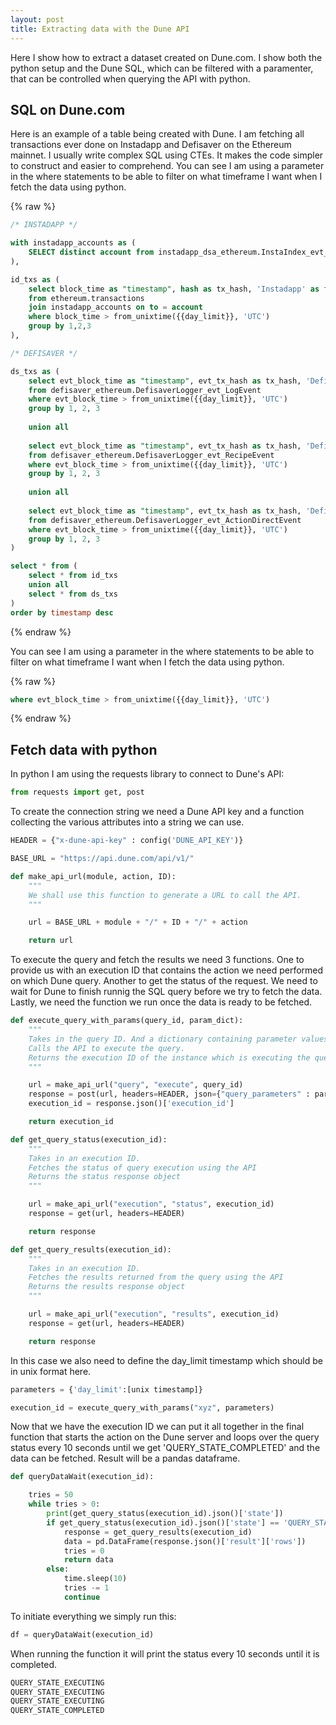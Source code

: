 ```yaml
---
layout: post
title: Extracting data with the Dune API
---
```


Here I show how to extract a dataset created on Dune.com. I show both the python setup and the Dune SQL, which can be filtered with a paramenter, that can be controlled when querying the API with python.

## SQL on Dune.com

Here is an example of a table being created with Dune. I am fetching all transactions ever done on Instadapp and Defisaver on the Ethereum mainnet.
I usually write complex SQL using CTEs. It makes the code simpler to construct and easier to comprehend. 
You can see I am using a parameter in the where statements to be able to filter on what timeframe I want when I fetch the data using python.

{% raw %}
```sql
/* INSTADAPP */

with instadapp_accounts as (
    SELECT distinct account from instadapp_dsa_ethereum.InstaIndex_evt_LogAccountCreated
),

id_txs as (
    select block_time as "timestamp", hash as tx_hash, 'Instadapp' as frontend
    from ethereum.transactions
    join instadapp_accounts on to = account
    where block_time > from_unixtime({{day_limit}}, 'UTC')
    group by 1,2,3
),

/* DEFISAVER */

ds_txs as (
    select evt_block_time as "timestamp", evt_tx_hash as tx_hash, 'Defisaver' as frontend
    from defisaver_ethereum.DefisaverLogger_evt_LogEvent
    where evt_block_time > from_unixtime({{day_limit}}, 'UTC')
    group by 1, 2, 3
    
    union all
    
    select evt_block_time as "timestamp", evt_tx_hash as tx_hash, 'Defisaver' as frontend
    from defisaver_ethereum.DefisaverLogger_evt_RecipeEvent
    where evt_block_time > from_unixtime({{day_limit}}, 'UTC')
    group by 1, 2, 3
    
    union all
    
    select evt_block_time as "timestamp", evt_tx_hash as tx_hash, 'Defisaver' as frontend
    from defisaver_ethereum.DefisaverLogger_evt_ActionDirectEvent
    where evt_block_time > from_unixtime({{day_limit}}, 'UTC')
    group by 1, 2, 3
)

select * from (
    select * from id_txs
    union all
    select * from ds_txs
)
order by timestamp desc
```
{% endraw %}

You can see I am using a parameter in the where statements to be able to filter on what timeframe I want when I fetch the data using python.

{% raw %}
```sql
where evt_block_time > from_unixtime({{day_limit}}, 'UTC')
```
{% endraw %}

## Fetch data with python

In python I am using the requests library to connect to Dune's API:

```python
from requests import get, post
```

To create the connection string we need a Dune API key and a function collecting the various attributes into a string we can use.

```python
HEADER = {"x-dune-api-key" : config('DUNE_API_KEY')}
```

```python
BASE_URL = "https://api.dune.com/api/v1/"

def make_api_url(module, action, ID):
    """
    We shall use this function to generate a URL to call the API.
    """

    url = BASE_URL + module + "/" + ID + "/" + action

    return url
```

To execute the query and fetch the results we need 3 functions. One to provide us with an execution ID that contains the action we need performed on which Dune query.
Another to get the status of the request. We need to wait for Dune to finish runnig the SQL query before we try to fetch the data.
Lastly, we need the function we run once the data is ready to be fetched.

```python
def execute_query_with_params(query_id, param_dict):
    """
    Takes in the query ID. And a dictionary containing parameter values.
    Calls the API to execute the query.
    Returns the execution ID of the instance which is executing the query.
    """

    url = make_api_url("query", "execute", query_id)
    response = post(url, headers=HEADER, json={"query_parameters" : param_dict})
    execution_id = response.json()['execution_id']

    return execution_id

def get_query_status(execution_id):
    """
    Takes in an execution ID.
    Fetches the status of query execution using the API
    Returns the status response object
    """

    url = make_api_url("execution", "status", execution_id)
    response = get(url, headers=HEADER)

    return response

def get_query_results(execution_id):
    """
    Takes in an execution ID.
    Fetches the results returned from the query using the API
    Returns the results response object
    """

    url = make_api_url("execution", "results", execution_id)
    response = get(url, headers=HEADER)

    return response
```

In this case we also need to define the day_limit timestamp which should be in unix format here.

```python
parameters = {'day_limit':[unix timestamp]}
```
```python
execution_id = execute_query_with_params("xyz", parameters)
```

Now that we have the execution ID we can put it all together in the final function that starts the action on the Dune server and loops over the query status every 10 seconds until we get 'QUERY_STATE_COMPLETED' and the data can be fetched. Result will be a pandas dataframe.

```python
def queryDataWait(execution_id):

    tries = 50
    while tries > 0:
        print(get_query_status(execution_id).json()['state'])
        if get_query_status(execution_id).json()['state'] == 'QUERY_STATE_COMPLETED':
            response = get_query_results(execution_id)
            data = pd.DataFrame(response.json()['result']['rows'])
            tries = 0
            return data
        else:
            time.sleep(10) 
            tries -= 1                
            continue
```

To initiate everything we simply run this:

```python
df = queryDataWait(execution_id)
```

When running the function it will print the status every 10 seconds until it is completed.

```python
QUERY_STATE_EXECUTING
QUERY_STATE_EXECUTING
QUERY_STATE_EXECUTING
QUERY_STATE_COMPLETED
```